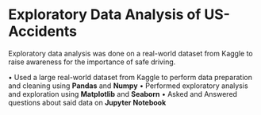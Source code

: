 # Exploratory Data Analysis of US-Accidents
Exploratory data analysis was done on a real-world dataset from Kaggle to raise awareness for the importance of safe driving.

•	Used a large real-world dataset from Kaggle to perform data preparation and cleaning using **Pandas** and **Numpy**
•	Performed exploratory analysis and exploration using **Matplotlib** and **Seaborn**
•	Asked and Answered questions about said data on **Jupyter Notebook**
